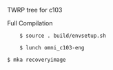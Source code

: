 TWRP tree for c103

Full Compilation

        $ source . build/envsetup.sh

        $ lunch omni_c103-eng

	$ mka recoveryimage
